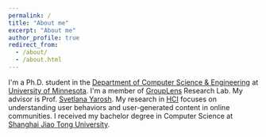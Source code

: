 ```yaml
---
permalink: /
title: "About me"
excerpt: "About me"
author_profile: true
redirect_from: 
  - /about/
  - /about.html
---
```


I'm a Ph.D. student in the [Department of Computer Science & Engineering](https://cse.umn.edu/cs) at [University of Minnesota](https://twin-cities.umn.edu/). I'm a member of [GroupLens](https://grouplens.org/) Research Lab. My advisor is Prof. [Svetlana Yarosh](http://lanayarosh.com/). My research in [HCI](https://en.wikipedia.org/wiki/Human%E2%80%93computer_interaction) focuses on understanding user behaviors and user-generated content in online communities. I received my bachelor degree in Computer Science at [Shanghai Jiao Tong University](http://en.sjtu.edu.cn/).
